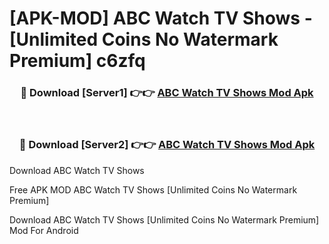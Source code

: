 # [APK-MOD] ABC  Watch TV Shows - [Unlimited Coins No Watermark Premium] c6zfq



<div align="center">
<h3>🔴 Download [Server1] 👉👉 <a href="https://momento.my/?title=ABC__Watch_TV_Shows">ABC  Watch TV Shows Mod Apk</a></h3><br>

<h3>🔴 Download [Server2] 👉👉 <a href="https://momento.my/?title=ABC__Watch_TV_Shows">ABC  Watch TV Shows Mod Apk</a></h3>
</div>



Download ABC  Watch TV Shows 

Free APK MOD ABC  Watch TV Shows [Unlimited Coins No Watermark Premium]

Download ABC  Watch TV Shows [Unlimited Coins No Watermark Premium] Mod For Android
